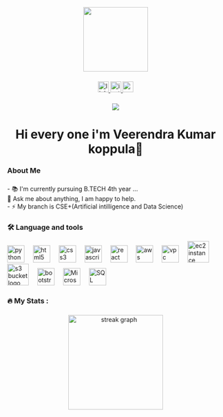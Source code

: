<div align="center">
  <img height="150" src="https://media2.giphy.com/media/v1.Y2lkPTc5MGI3NjExd2MyOGFnNXphN2xmM21yNnAxb3c4NHRoNXE2NGd2eThpZ3F6aHJndSZlcD12MV9naWZzX3NlYXJjaCZjdD1n/RbDKaczqWovIugyJmW/giphy.gif"  />
  
</div>

###

<div align="center">
  <a href="https://www.linkedin.com/in/veerendra-kumar-koppula/" target="_blank">
    <img src="https://img.shields.io/static/v1?message=LinkedIn&logo=linkedin&label=&color=0077B5&logoColor=white&labelColor=&style=for-the-badge" height="25" alt="linkedin logo"  />
  </a>
  <a href="https://www.instagram.com/veerendra_kumar_koppula/profilecard/?igsh=MTRwMG13aTliOW9haA==" target="_blank">
    <img src="https://img.shields.io/static/v1?message=Instagram&logo=instagram&label=&color=E4405F&logoColor=white&labelColor=&style=for-the-badge" height="25" alt="instagram logo"  />
  </a>
  <a href="mailto:veerendrakumarkoppula@gmail.com" target="_blank">
    <img src="https://img.shields.io/static/v1?message=Gmail&logo=gmail&label=&color=D14836&logoColor=white&labelColor=&style=for-the-badge" height="25" alt="gmail logo"  />
  </a>
 
</div>

###

<div align="center">
  <img src="https://visitor-badge.laobi.icu/badge?page_id=Veerendrakumarkoppula.Veerendrakumarkoppula&"  />
</div>

###

<h1 align="center">Hi every one i'm Veerendra Kumar koppula👋</h1>

###

<h3 align="left">About Me</h3>

###

<p align="left">- 📚 I'm currently pursuing B.TECH 4th year  ...</br>💬 Ask me about anything, I am happy to help.<br>- ⚡ My branch is  CSE+(Artificial intilligence and Data Science)</p>

###

<h3 align="left">🛠 Language and tools</h3>

<div align="left">
  <img src="https://cdn.jsdelivr.net/gh/devicons/devicon/icons/python/python-original.svg" height="40" alt="python logo"  />
  <img width="12" />
  <img src="https://cdn.jsdelivr.net/gh/devicons/devicon/icons/html5/html5-original.svg" height="40" alt="html5 logo"  />
  <img width="12" />
  <img src="https://cdn.jsdelivr.net/gh/devicons/devicon/icons/css3/css3-original.svg" height="40" alt="css3 logo"  />
  <img width="12" />
  <img src="https://cdn.jsdelivr.net/gh/devicons/devicon/icons/javascript/javascript-original.svg" height="40" alt="javascript logo"  />
  <img width="12" />
  <img src="https://cdn.jsdelivr.net/gh/devicons/devicon/icons/react/react-original.svg" height="40" alt="react logo"  />
  
  <img width="12" />
  <img src="https://encrypted-tbn0.gstatic.com/images?q=tbn:ANd9GcQrX7yoCF0oIOFUDibu9uchgeyihc1pRCUOcQ&s" height="40" alt="aws logo"  />
  <img width="12" />
  <img src="https://miro.medium.com/v2/resize:fit:1200/0*os46BZb4bK8cgwcx.png" height="40" alt="vpc logo"  />
  <img width="12" />
  <img src="https://miro.medium.com/v2/resize:fit:360/0*-jK6l0mVK19v2z0X.png" height="50" alt="ec2 instance logo"  />
  <img width="12" />
  <img src="https://miro.medium.com/v2/resize:fit:401/0*pxlnDm-ncQdC0UEL.png" height="50" alt="s3 bucket logo"  />
  <img width="12" />
  <img src="https://cdn.jsdelivr.net/gh/devicons/devicon/icons/bootstrap/bootstrap-plain.svg" height="40" alt="bootstrap logo"  />
  <img width="12" />
  <img src="https://download.logo.wine/logo/Microsoft_Excel/Microsoft_Excel-Logo.wine.png" height="40" alt="Microsoft_Excel logo"  />
  <img width="12" />
  <img src="https://upload.wikimedia.org/wikipedia/commons/8/87/Sql_data_base_with_logo.png" height="40" alt="SQL logo"  />
  </div>

###

<h3 align="left">🔥   My Stats :</h3>

###

<div align="center">
  <img src="https://streak-stats.demolab.com?user=Veerendrakumarkoppula&locale=en&mode=daily&theme=dark&hide_border=false&border_radius=5&order=3" height="220" alt="streak graph"  />
</div>

###
